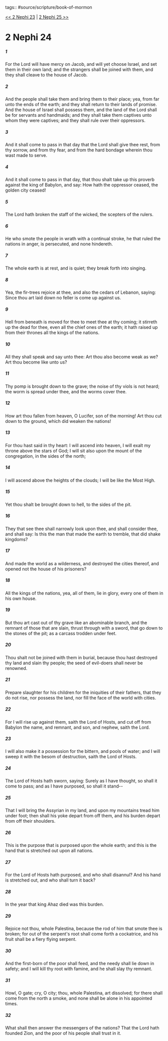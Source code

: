 tags:: #source/scripture/book-of-mormon

[<< 2 Nephi 23](/book-of-mormon/02_2_Nephi/2_Nephi_23.md) | [2 Nephi 25 >>](/book-of-mormon/02_2_Nephi/2_Nephi_25.md)

# 2 Nephi 24

##### 1

For the Lord will have mercy on Jacob, and will yet choose Israel, and set them in their own land; and the strangers shall be joined with them, and they shall cleave to the house of Jacob.

##### 2

And the people shall take them and bring them to their place; yea, from far unto the ends of the earth; and they shall return to their lands of promise. And the house of Israel shall possess them, and the land of the Lord shall be for servants and handmaids; and they shall take them captives unto whom they were captives; and they shall rule over their oppressors.

##### 3

And it shall come to pass in that day that the Lord shall give thee rest, from thy sorrow, and from thy fear, and from the hard bondage wherein thou wast made to serve.

##### 4

And it shall come to pass in that day, that thou shalt take up this proverb against the king of Babylon, and say: How hath the oppressor ceased, the golden city ceased!

##### 5

The Lord hath broken the staff of the wicked, the scepters of the rulers.

##### 6

He who smote the people in wrath with a continual stroke, he that ruled the nations in anger, is persecuted, and none hindereth.

##### 7

The whole earth is at rest, and is quiet; they break forth into singing.

##### 8

Yea, the fir-trees rejoice at thee, and also the cedars of Lebanon, saying: Since thou art laid down no feller is come up against us.

##### 9

Hell from beneath is moved for thee to meet thee at thy coming; it stirreth up the dead for thee, even all the chief ones of the earth; it hath raised up from their thrones all the kings of the nations.

##### 10

All they shall speak and say unto thee: Art thou also become weak as we? Art thou become like unto us?

##### 11

Thy pomp is brought down to the grave; the noise of thy viols is not heard; the worm is spread under thee, and the worms cover thee.

##### 12

How art thou fallen from heaven, O Lucifer, son of the morning! Art thou cut down to the ground, which did weaken the nations!

##### 13

For thou hast said in thy heart: I will ascend into heaven, I will exalt my throne above the stars of God; I will sit also upon the mount of the congregation, in the sides of the north;

##### 14

I will ascend above the heights of the clouds; I will be like the Most High.

##### 15

Yet thou shalt be brought down to hell, to the sides of the pit.

##### 16

They that see thee shall narrowly look upon thee, and shall consider thee, and shall say: Is this the man that made the earth to tremble, that did shake kingdoms?

##### 17

And made the world as a wilderness, and destroyed the cities thereof, and opened not the house of his prisoners?

##### 18

All the kings of the nations, yea, all of them, lie in glory, every one of them in his own house.

##### 19

But thou art cast out of thy grave like an abominable branch, and the remnant of those that are slain, thrust through with a sword, that go down to the stones of the pit; as a carcass trodden under feet.

##### 20

Thou shalt not be joined with them in burial, because thou hast destroyed thy land and slain thy people; the seed of evil-doers shall never be renowned.

##### 21

Prepare slaughter for his children for the iniquities of their fathers, that they do not rise, nor possess the land, nor fill the face of the world with cities.

##### 22

For I will rise up against them, saith the Lord of Hosts, and cut off from Babylon the name, and remnant, and son, and nephew, saith the Lord.

##### 23

I will also make it a possession for the bittern, and pools of water; and I will sweep it with the besom of destruction, saith the Lord of Hosts.

##### 24

The Lord of Hosts hath sworn, saying: Surely as I have thought, so shall it come to pass; and as I have purposed, so shall it stand--

##### 25

That I will bring the Assyrian in my land, and upon my mountains tread him under foot; then shall his yoke depart from off them, and his burden depart from off their shoulders.

##### 26

This is the purpose that is purposed upon the whole earth; and this is the hand that is stretched out upon all nations.

##### 27

For the Lord of Hosts hath purposed, and who shall disannul? And his hand is stretched out, and who shall turn it back?

##### 28

In the year that king Ahaz died was this burden.

##### 29

Rejoice not thou, whole Palestina, because the rod of him that smote thee is broken; for out of the serpent's root shall come forth a cockatrice, and his fruit shall be a fiery flying serpent.

##### 30

And the first-born of the poor shall feed, and the needy shall lie down in safety; and I will kill thy root with famine, and he shall slay thy remnant.

##### 31

Howl, O gate; cry, O city; thou, whole Palestina, art dissolved; for there shall come from the north a smoke, and none shall be alone in his appointed times.

##### 32

What shall then answer the messengers of the nations? That the Lord hath founded Zion, and the poor of his people shall trust in it.
